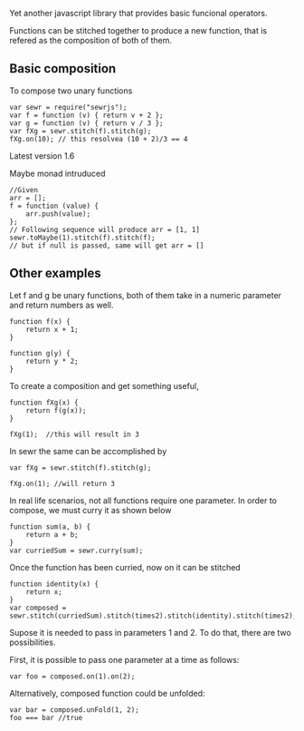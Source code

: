 Yet another javascript library that provides basic funcional operators.

Functions can be stitched together to produce a new function, that is refered as the composition of both of them. 

## Basic composition
To compose two unary functions
```
var sewr = require("sewrjs");
var f = function (v) { return v + 2 };
var g = function (v) { return v / 3 };
var fXg = sewr.stitch(f).stitch(g);
fXg.on(10); // this resolvea (10 + 2)/3 == 4 
```

Latest version 1.6

Maybe monad intruduced
```
//Given
arr = [];
f = function (value) {
    arr.push(value);
};
// Following sequence will produce arr = [1, 1]
sewr.toMaybe(1).stitch(f).stitch(f);
// but if null is passed, same will get arr = []
```

## Other examples

Let f and g be unary functions, both of them take in a numeric parameter and return numbers as well. 
```
function f(x) {
    return x + 1;
}

function g(y) {
    return y * 2;
}
```
To create a composition and get something useful,
```
function fXg(x) {
    return f(g(x));
}

fXg(1);  //this will result in 3
```
In sewr the same can be accomplished by
```
var fXg = sewr.stitch(f).stitch(g);

fXg.on(1); //will return 3
```
In real life scenarios, not all functions require one parameter. In order to compose, we must curry it as shown below 
```
function sum(a, b) {
    return a + b;
}
var curriedSum = sewr.curry(sum);
```

Once the function has been curried, now on it can be stitched
```
function identity(x) {
    return x;
}
var composed = sewr.stitch(curriedSum).stitch(times2).stitch(identity).stitch(times2);
```
Supose it is needed to pass in parameters 1 and 2. To do that, there are two possibilities.

First, it is possible to pass one parameter at a time as follows:
``` 
var foo = composed.on(1).on(2);
```
Alternatively, composed function could be unfolded: 
```
var bar = composed.unFold(1, 2);
foo === bar //true
```
